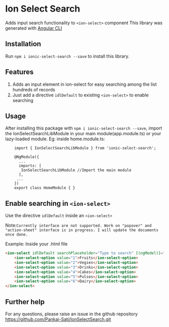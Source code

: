 # Ion Select Search
Adds input search functionality to `<ion-select>` component
This library was generated with [Angular CLI](https://github.com/angular/angular-cli) 

## Installation

Run `npm i ionic-select-search --save` to install this library. 

## Features

 1. Adds an input element in ion-select for easy searching among the list hundreds of records
 2. Just add a directive `idlDefault` to existing `<ion-select>` to enable searching

## Usage

After installing this package with `npm i ionic-select-search --save`, import the IonSelectSearchLibModule in your main module(app.module.ts) or your lazy-loaded module.
Eg: inside home.module.ts:

```
    import { IonSelectSearchLibModule } from 'ionic-select-search';
    
    @NgModule({
      ...
      imports: [
       IonSelectSearchLibModule //Import the main module
      ],
     ...
    })
    export class HomeModule { }
```

## Enable searching in `<ion-select>`

Use the directive `idlDefault` inside an `<ion-select>`

Note:`Currently interface are not supported. Work on "popover" and "action-sheet" interface is in progress. I will update the documents once done.`

Example: 
Inside your .html file
```html 
<ion-select idlDefault searchPlaceholder="Type to search" [(ngModel)]="myCategory">
    <ion-select-option value="1">Fruits</ion-select-option>
    <ion-select-option value="2">Vegies</ion-select-option>
    <ion-select-option value="3">Drinks</ion-select-option>
    <ion-select-option value="4">Cakes</ion-select-option>
    <ion-select-option value="5">Pulses</ion-select-option>
    <ion-select-option value="6">Dairy</ion-select-option>
</ion-select>
```

## Further help

For any questions, please raise an issue in the github repository https://github.com/Pankaj-Sati/IonSelectSearch.git   
